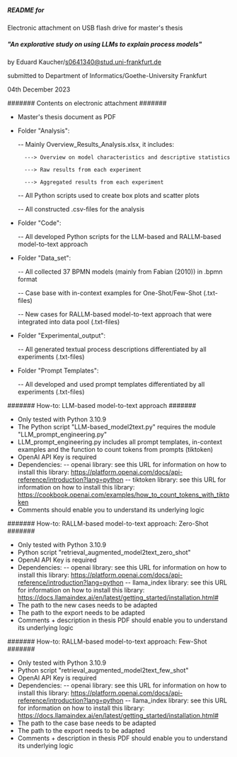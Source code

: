 ##### README for
Electronic attachment on USB flash drive for master's thesis
##### "An explorative study on using LLMs to explain process models"
by Eduard Kaucher/s0641340@stud.uni-frankfurt.de

submitted to Department of Informatics/Goethe-University Frankfurt

04th December 2023



####### Contents on electronic attachment #######

- Master's thesis document as PDF

- Folder "Analysis":

    -- Mainly Overview_Results_Analysis.xlsx, it includes:

        ---> Overview on model characteristics and descriptive statistics

        ---> Raw results from each experiment

        ---> Aggregated results from each experiment

    -- All Python scripts used to create box plots and scatter plots

    -- All constructed .csv-files for the analysis



- Folder "Code":

    -- All developed Python scripts for the LLM-based and RALLM-based model-to-text approach


- Folder "Data_set":
  
    -- All collected 37 BPMN models (mainly from Fabian (2010)) in .bpmn format

    -- Case base with in-context examples for One-Shot/Few-Shot (.txt-files)

    -- New cases for RALLM-based model-to-text approach that were integrated into data pool (.txt-files)

- Folder "Experimental_output":
  
    -- All generated textual process descriptions differentiated by all experiments (.txt-files)

- Folder "Prompt Templates":
  
    -- All developed and used prompt templates differentiated by all experiments (.txt-files)


####### How-to: LLM-based model-to-text approach #######

- Only tested with Python 3.10.9
- The Python script "LLM-based_model2text.py" requires the module "LLM_prompt_engineering.py"
- LLM_prompt_engineering.py includes all prompt templates, 
  in-context examples and the function to count tokens from prompts (tiktoken)
- OpenAI API Key is required
- Dependencies:
-- openai library: see this URL for information on how to install this library: 
   https://platform.openai.com/docs/api-reference/introduction?lang=python
-- tiktoken library: see this URL for information on how to install this library: https://cookbook.openai.com/examples/how_to_count_tokens_with_tiktoken
- Comments should enable you to understand its underlying logic


####### How-to: RALLM-based model-to-text approach: Zero-Shot #######

- Only tested with Python 3.10.9
- Python script "retrieval_augmented_model2text_zero_shot"
- OpenAI API Key is required
- Dependencies:
-- openai library: see this URL for information on how to install this library: 
   https://platform.openai.com/docs/api-reference/introduction?lang=python
-- llama_index library: see this URL for information on how to install this library: https://docs.llamaindex.ai/en/latest/getting_started/installation.html#
- The path to the new cases needs to be adapted
- The path to the export needs to be adapted
- Comments + description in thesis PDF should enable you to understand its underlying logic

####### How-to: RALLM-based model-to-text approach: Few-Shot #######

- Only tested with Python 3.10.9
- Python script "retrieval_augmented_model2text_few_shot"
- OpenAI API Key is required
- Dependencies:
-- openai library: see this URL for information on how to install this library: 
   https://platform.openai.com/docs/api-reference/introduction?lang=python
-- llama_index library: see this URL for information on how to install this library: https://docs.llamaindex.ai/en/latest/getting_started/installation.html#
- The path to the case base needs to be adapted
- The path to the export needs to be adapted
- Comments + description in thesis PDF should enable you to understand its underlying logic
